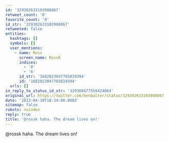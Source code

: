 ```yaml
---
id: '329302633103908867'
retweet_count: '0'
favorite_count: '0'
id_str: '329302633103908867'
retweeted: false
entities:
  hashtags: []
  symbols: []
  user_mentions:
    - name: Ross
      screen_name: RossK
      indices:
        - '0'
        - '6'
      id_str: '1682023047765819394'
      id: '1682023047765819394'
  urls: []
in_reply_to_status_id_str: '329300477550424064'
original_url: https://twitter.com/benbalter/status/329302633103908867
date: '2013-04-30T18:34:00.000Z'
sitemap: false
robots: noindex
reply: true
title: '@rossk haha. The dream lives on!'
---
```


@rossk haha. The dream lives on!